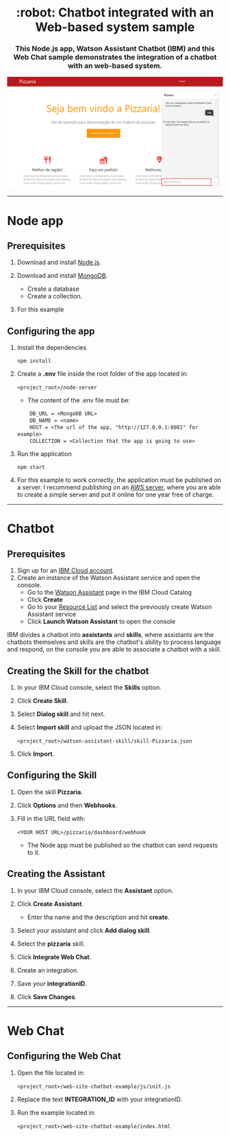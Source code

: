 <h1 align="center" style="border-bottom: none;">:robot: Chatbot integrated with an Web-based system sample</h1>
<h3 align="center">This Node.js app, Watson Assistant Chatbot (IBM) and this Web Chat sample demonstrates the integration of a chatbot with an web-based system.</h3>

![Demo](https://github.com/rodrigosurita/chatbot-webhook-example/blob/master/readme_images/demo.PNG?raw=true)

---------------------------------------------------------------

# Node app

## Prerequisites

1. Download and install [Node.js](https://nodejs.org/en/).

2. Download and install [MongoDB](https://www.mongodb.com/).
    - Create a database
    - Create a collection.

3. For this example

## Configuring the app

1. Install the dependencies

    ```
    npm install
    ```

1. Create a **.env** file inside the root folder of the app located in:
    
    `<project_root>/node-server`

    - The content of the .env file must be:
    ```
        DB_URL = <MongoDB URL>
        DB_NAME = <name>
        HOST = <The url of the app, "http://127.0.0.1:8081" for example>
        COLLECTION = <Collection that the app is going to use>
    ```

2. Run the application

    ```
    npm start
    ```

3. For this example to work correctly, the application must be published on a server. I recommend publishing on an [AWS server](https://aws.amazon.com/), where you are able to create a simple server and put it online for one year free of charge.

---------------------------------------------------------------

# Chatbot

## Prerequisites

1. Sign up for an [IBM Cloud account](https://cloud.ibm.com/registration/).
1. Create an instance of the Watson Assistant service and open the console.
    - Go to the [Watson Assistant](https://cloud.ibm.com/catalog/services/conversation) page in the IBM Cloud Catalog
    - Click **Create**
    - Go to your [Resource List](https://cloud.ibm.com/resources) and select the previously create Watson Assistant service
    - Click **Launch Watson Assistant** to open the console

IBM divides a chatbot into **assistants** and **skills**, where assistants are the chatbots themselves and skills are the chatbot's ability to process language and respond, on the console you are able to associate a chatbot with a skill.

## Creating the Skill for the chatbot

1. In your IBM Cloud console, select the **Skills** option.

2. Click **Create Skill**.

3. Select **Dialog skill** and hit next.

4. Select **Import skill** and upload the JSON located in:

    `<project_root>/watson-assistant-skill/skill-Pizzaria.json`

5. Click **Import**.

## Configuring the Skill

1. Open the skill **Pizzaria**.

2. Click **Options** and then **Webhooks**.

3. Fill in the URL field with:

    `<YOUR HOST URL>/pizzaria/dashboard/webhook`

    - The Node app must be published so the chatbot can send requests to it.

## Creating the Assistant

1. In your IBM Cloud console, select the **Assistant** option.

2. Click **Create Assistant**.

    - Enter tha name and the description and hit **create**.

3. Select your assistant and click **Add dialog skill**.

4. Select the **pizzaria** skill.

4. Click **Integrate Web Chat**.

5. Create an integration.

6. Save your **integrationID**.

7. Click **Save Changes**.

---------------------------------------------------------------

# Web Chat

## Configuring the Web Chat

1. Open the file located in:
    
    `<project_root>/web-site-chatbot-example/js/init.js`

2. Replace the text **INTEGRATION_ID** with your integrationID.

3. Run the example located in:

    `<project_root>/web-site-chatbot-example/index.html`

[demo_url]: https://assistant-simple.ng.bluemix.net/
[doc_intents]: https://cloud.ibm.com/docs/services/conversation/intents-entities.html#planning-your-entities
[docs]: https://cloud.ibm.com/docs/services/assistant/index.html#index
[docs_landing]: (https://cloud.ibm.com/docs/services/assistant/index.html#index)
[node_link]: (http://nodejs.org/)
[npm_link]: (https://www.npmjs.com/)
[sign_up]: https://cloud.ibm.com/registration
